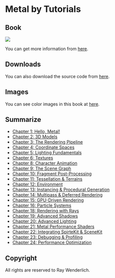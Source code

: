 # Metal by Tutorials

## Book

![](http://mobile.kyobobook.co.kr/common/image/resize?url=http://image.kyobobook.co.kr/images/book/large/988/l9781942878988.jpg)

You can get more information from [here](https://store.raywenderlich.com/products/metal-by-tutorials).

## Downloads

You can also download the source code from [here](https://store.raywenderlich.com/products/metal-by-tutorials-source-code).

## Images

You can see color images in this book at [here](https://www.raywenderlich.com/books/metal-by-tutorials).

## Summarize

 * [Chapter 1: Hello, Metal!](https://github.com/daemyung/metal-by-tutorials/tree/main/01-introduction-to-metal)
 * [Chapter 2: 3D Models](https://github.com/daemyung/metal-by-tutorials/tree/main/02-3d-models)
 * [Chapter 3: The Rendering Pipeline](https://github.com/daemyung/metal-by-tutorials/tree/main/03-rendering-pipeline)
 * [Chapter 4: Coordinate Spaces](https://github.com/daemyung/metal-by-tutorials/tree/main/04-3d-transforms)
 * [Chapter 5: Lighting Fundamentals](https://github.com/daemyung/metal-by-tutorials/tree/main/05-lighting-fundamentals)
 * [Chapter 6: Textures](https://github.com/daemyung/metal-by-tutorials/tree/main/06-textures)
 * [Chapter 8: Character Animation](https://github.com/daemyung/metal-by-tutorials/tree/main/08-character-animation)
 * [Chapter 9: The Scene Graph](https://github.com/daemyung/metal-by-tutorials/tree/main/09-scene-graph)
 * [Chapter 10: Fragment Post-Processing](https://github.com/daemyung/metal-by-tutorials/tree/main/10-trees-and-fog)
 * [Chapter 11: Tessellation & Terrains](https://github.com/daemyung/metal-by-tutorials/tree/main/11-tesselation-and-terrains)
 * [Chapter 12: Environment](https://github.com/daemyung/metal-by-tutorials/tree/main/12-environment)
 * [Chapter 13: Instancing & Procedural Generation](https://github.com/daemyung/metal-by-tutorials/tree/main/13-procedural-generation)
 * [Chapter 14: Multipass & Deferred Rendering](https://github.com/daemyung/metal-by-tutorials/tree/main/14-multipass-rendering)
 * [Chapter 15: GPU-Driven Rendering](https://github.com/daemyung/metal-by-tutorials/tree/main/15-gpu-driven-rendering)
 * [Chapter 16: Particle Systems](https://github.com/daemyung/metal-by-tutorials/tree/main/16-particle-systems)
 * [Chapter 18: Rendering with Rays](https://github.com/daemyung/metal-by-tutorials/tree/main/18-rendering-with-rays)
 * [Chapter 19: Advanced Shadows](https://github.com/daemyung/metal-by-tutorials/tree/main/19-shadows)
 * [Chapter 20: Advanced Lighting](https://github.com/daemyung/metal-by-tutorials/tree/main/20-advanced-lighting)
 * [Chapter 21: Metal Performance Shaders](https://github.com/daemyung/metal-by-tutorials/tree/main/21-metal-performance-shaders)
 * [Chapter 22: Integrating SpirteKit & SceneKit](https://github.com/daemyung/metal-by-tutorials/tree/main/22-integrating-spritekit-scenekit)
 * [Chapter 23: Debugging & Profiling](https://github.com/daemyung/metal-by-tutorials/tree/main/23-debugging-and-profiling)
 * [Chapter 24: Performance Optimization](https://github.com/daemyung/metal-by-tutorials/tree/main/24-synchronization-and-multithreading)

## Copyright

All rights are reserved to Ray Wenderlich.

